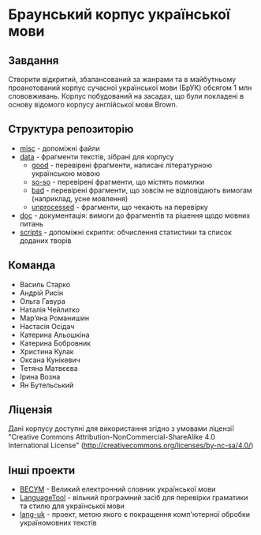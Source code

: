 # Браунський корпус української мови

## Завдання

Створити відкритий, збалансований за жанрами та в майбутньому проанотований корпус сучасної української мови (БрУК) обсягом 1 млн слововживань. Корпус побудований на засадах, що були покладені в основу відомого корпусу англійської мови Brown.

## Структура репозиторію

- [misc](misc/) - допоміжні файли
- [data](data/) - фрагменти текстів, зібрані для корпусу
  - [good](data/good/) - перевірені фрагменти, написані літературною українською мовою
  - [so-so](data/so-so/) - перевірені фрагменти, що містять помилки
  - [bad](data/bad/) - перевірені фрагменти, що зовсім не відповідають вимогам (наприклад, усне мовлення)
  - [unprocessed](data/unprocessed/) - фрагменти, що чекають на перевірку
- [doc](doc/) - документація: вимоги до фрагментів та рішення щодо мовних питань
- [scripts](scripts/) - допоміжні скрипти: обчислення статистики та список доданих творів

## Команда

- Василь Старко
- Андрій Рисін
- Ольга Гавура
- Наталія Чейлитко
- Мар’яна Романишин
- Настасія Осідач
- Катерина Альошкіна
- Катерина Бобровник
- Христина Кулак
- Оксана Кунікевич
- Тетяна Матвєєва
- Ірина Возна
- Ян Бутельський

## Ліцензія

Дані корпусу доступні для використання згідно з умовами ліцензії "Creative Commons Attribution-NonCommercial-ShareAlike 4.0 International License" (http://creativecommons.org/licenses/by-nc-sa/4.0/)

## Інші проекти

- [ВЕСУМ](https://github.com/brown-uk/dict_uk) - Великий електронний словник української мови
- [LanguageTool](https://languagetool.org/uk/) - вільний програмний засіб для перевірки граматики та стилю для української мови
- [lang-uk](https://github.com/lang-uk/lang-uk.github.io) - проект, метою якого є покращення комп'ютерної обробки україномовних текстів
